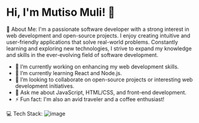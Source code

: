 # Hi, I'm Mutiso Muli! 👋

💫 About Me:
I'm a passionate software developer with a strong interest in web development and open-source projects. I enjoy creating intuitive and user-friendly applications that solve real-world problems. Constantly learning and exploring new technologies, I strive to expand my knowledge and skills in the ever-evolving field of software development.

- 🔭 I’m currently working on enhancing my web development skills.
- 🌱 I’m currently learning React and Node.js.
- 👯 I’m looking to collaborate on open-source projects or interesting web development initiatives.
- 💬 Ask me about JavaScript, HTML/CSS, and front-end development.
- ⚡ Fun fact: I'm also an avid traveler and a coffee enthusiast!

💻 Tech Stack:
![image](https://github.com/MutisoMuli/MutisoMuli/assets/136011037/8589b41a-ae22-4dfb-bd37-b1dcb7302598)

